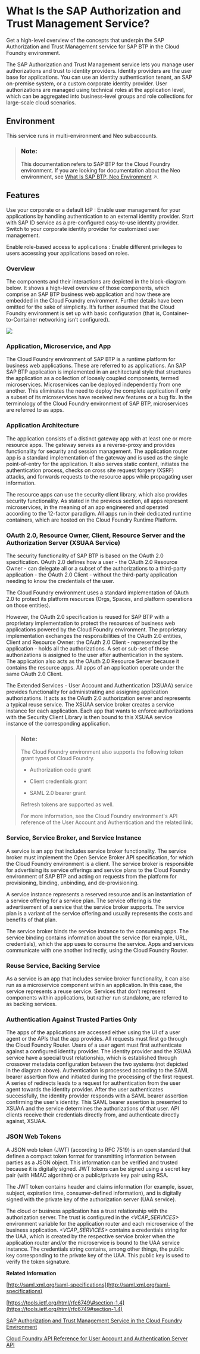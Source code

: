 <!-- loio649961f8d4ad463daca33b3a20deba4c -->

# What Is the SAP Authorization and Trust Management Service?

Get a high-level overview of the concepts that underpin the SAP Authorization and Trust Management service for SAP BTP in the Cloud Foundry environment.



The SAP Authorization and Trust Management service lets you manage user authorizations and trust to identity providers. Identity providers are the user base for applications. You can use an identity authentication tenant, an SAP on-premise system, or a custom corporate identity provider. User authorizations are managed using technical roles at the application level, which can be aggregated into business-level groups and role collections for large-scale cloud scenarios.



<a name="loio649961f8d4ad463daca33b3a20deba4c__section_ytk_1xh_lkb"/>

## Environment

This service runs in multi-environment and Neo subaccounts.

> ### Note:  
> This documentation refers to SAP BTP for the Cloud Foundry environment. If you are looking for documentation about the Neo environment, see [What Is SAP BTP, Neo Environment](https://help.sap.com/viewer/ea72206b834e4ace9cd834feed6c0e09/Cloud/en-US/34ac79024d41469a804ba9b9deeb5b1d.html "SAP BTP, Neo environment is an enterprise platform-as-a-service (enterprise PaaS) that provides comprehensive application development services and capabilities, which lets you build, extend, and integrate business applications in the cloud.") :arrow_upper_right:.



<a name="loio649961f8d4ad463daca33b3a20deba4c__section_uch_dxh_lkb"/>

## Features

  Use your corporate or a default IdP 
 :   Enable user management for your applications by handling authentication to an external identity provider. Start with SAP ID service as a pre-configured easy-to-use identity provider. Switch to your corporate identity provider for customized user management.

   Enable role-based access to applications 
 :   Enable different privileges to users accessing your applications based on roles.

 



### Overview

The components and their interactions are depicted in the block-diagram below. It shows a high-level overview of those components, which comprise an SAP BTP business web application and how these are embedded in the Cloud Foundry environment. Further details have been omitted for the sake of simplicity. It’s further assumed that the Cloud Foundry environment is set up with basic configuration \(that is, Container-to-Container networking isn’t configured\).

![](images/Authorization_and_Trust_Management_Concepts_CF_71e83d3.png)





### Application, Microservice, and App

The Cloud Foundry environment of SAP BTP is a runtime platform for business web applications. These are referred to as applications. An SAP SAP BTP application is implemented in an architectural style that structures the application as a collection of loosely coupled components, termed microservices. Microservices can be deployed independently from one another. This eliminates the need to deploy the complete application if only a subset of its microservices have received new features or a bug fix. In the terminology of the Cloud Foundry environment of SAP BTP, microservices are referred to as apps.





### Application Architecture

The application consists of a distinct gateway app with at least one or more resource apps. The gateway serves as a reverse-proxy and provides functionality for security and session management. The application router app is a standard implementation of the gateway and is used as the single point-of-entry for the application. It also serves static content, initiates the authentication process, checks on cross site request forgery \(XSRF\) attacks, and forwards requests to the resource apps while propagating user information.

The resource apps can use the security client library, which also provides security functionality. As stated in the previous section, all apps represent microservices, in the meaning of an app engineered and operated according to the 12-factor paradigm. All apps run in their dedicated runtime containers, which are hosted on the Cloud Foundry Runtime Platform.





### OAuth 2.0, Resource Owner, Client, Resource Server and the Authorization Server \(XSUAA Service\)

The security functionality of SAP BTP is based on the OAuth 2.0 specification. OAuth 2.0 defines how a user - the OAuth 2.0 Resource Owner - can delegate all or a subset of the authorizations to a third-party application - the OAuth 2.0 Client - without the third-party application needing to know the credentials of the user.

The Cloud Foundry environment uses a standard implementation of OAuth 2.0 to protect its platform resources \(Orgs, Spaces, and platform operations on those entities\).

However, the OAuth 2.0 specification is reused for SAP BTP with a proprietary implementation to protect the resources of business web applications powered by the Cloud Foundry environment. The proprietary implementation exchanges the responsibilities of the OAuth 2.0 entities, Client and Resource Owner: the OAuth 2.0 Client - represented by the application - holds all the authorizations. A set or sub-set of these authorizations is assigned to the user after authentication in the system. The application also acts as the OAuth 2.0 Resource Server because it contains the resource apps. All apps of an application operate under the same OAuth 2.0 Client.

The Extended Services - User Account and Authentication \(XSUAA\) service provides functionality for administrating and assigning application authorizations. It acts as the OAuth 2.0 authorization server and represents a typical reuse service. The XSUAA service broker creates a service instance for each application. Each app that wants to enforce authorizations with the Security Client Library is then bound to this XSUAA service instance of the corresponding application.

> ### Note:  
> The Cloud Foundry environment also supports the following token grant types of Cloud Foundry.
> 
> -   Authorization code grant
> 
> -   Client credentials grant
> 
> -   SAML 2.0 bearer grant
> 
> 
> Refresh tokens are supported as well.
> 
> For more information, see the Cloud Foundry environment's API reference of the User Account and Authentication and the related link.



### Service, Service Broker, and Service Instance

A service is an app that includes service broker functionality. The service broker must implement the Open Service Broker API specification, for which the Cloud Foundry environment is a client. The service broker is responsible for advertising its service offerings and service plans to the Cloud Foundry environment of SAP BTP and acting on requests from the platform for provisioning, binding, unbinding, and de-provisioning.

A service instance represents a reserved resource and is an instantiation of a service offering for a service plan. The service offering is the advertisement of a service that the service broker supports. The service plan is a variant of the service offering and usually represents the costs and benefits of that plan.

The service broker binds the service instance to the consuming apps. The service binding contains information about the service \(for example, URL, credentials\), which the app uses to consume the service. Apps and services communicate with one another indirectly, using the Cloud Foundry Router.



### Reuse Service, Backing Service

As a service is an app that includes service broker functionality, it can also run as a microservice component within an application. In this case, the service represents a reuse service. Services that don’t represent components within applications, but rather run standalone, are referred to as backing services.



### Authentication Against Trusted Parties Only

The apps of the applications are accessed either using the UI of a user agent or the APIs that the app provides. All requests must first go through the Cloud Foundry Router. Users of a user agent must first authenticate against a configured identity provider. The identity provider and the XSUAA service have a special trust relationship, which is established through crossover metadata configuration between the two systems \(not depicted in the diagram above\). Authentication is processed according to the SAML bearer assertion flow and initiated during the processing of the first request. A series of redirects leads to a request for authentication from the user agent towards the identity provider. After the user authenticates successfully, the identity provider responds with a SAML bearer assertion confirming the user's identity. This SAML bearer assertion is presented to XSUAA and the service determines the authorizations of that user. API clients receive their credentials directly from, and authenticate directly against, XSUAA.



### JSON Web Tokens

A JSON web token \(JWT\) \(according to RFC 7519\) is an open standard that defines a compact token format for transmitting information between parties as a JSON object. This information can be verified and trusted because it is digitally signed. JWT tokens can be signed using a secret key pair \(with HMAC algorithm\) or a public/private key pair using RSA.

The JWT token contains header and claims information \(for example, issuer, subject, expiration time, consumer-defined information\), and is digitally signed with the private key of the authorization server \(UAA service\).

The cloud or business application has a trust relationship with the authorization server. The trust is configured in the *<VCAP\_SERVICES\>* environment variable for the application router and each microservice of the business application. *<VCAP\_SERVICES\>* contains a credentials string for the UAA, which is created by the respective service broker when the application router and/or the microservice is bound to the UAA service instance. The credentials string contains, among other things, the public key corresponding to the private key of the UAA. This public key is used to verify the token signature.

**Related Information**  


[http://saml.xml.org/saml-specifications](http://saml.xml.org/saml-specifications)

[https://tools.ietf.org/html/rfc6749\#section-1.4](https://tools.ietf.org/html/rfc6749#section-1.4)

[SAP Authorization and Trust Management Service in the Cloud Foundry Environment](SAP_Authorization_and_Trust_Management_Service_in_the_Cloud_Foundry_Environment_6373bb7.md "The global account and subaccounts get their users from identity providers. Administrators make sure that users can only access their dedicated subaccount by making sure that there is a dedicated trust relationship only between the identity providers and the respective subaccounts. Developers configure and deploy application-based security artifacts containing authorizations, and administrators assign these authorizations using the SAP BTP cockpit.")

[Cloud Foundry API Reference for User Account and Authentication Server API](https://docs.cloudfoundry.org/)

